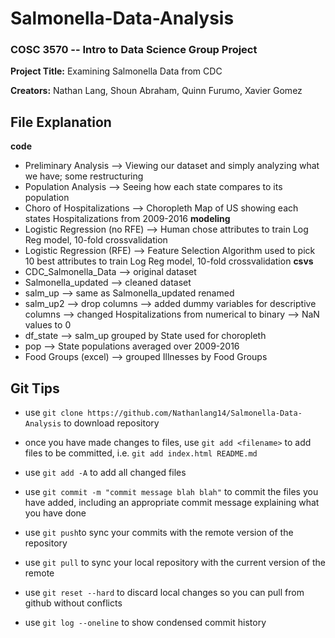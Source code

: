 # Salmonella-Data-Analysis

### COSC 3570 -- Intro to Data Science Group Project

**Project Title:** Examining Salmonella Data from CDC

**Creators:** Nathan Lang, Shoun Abraham, Quinn Furumo, Xavier Gomez

## File Explanation
**code**
- Preliminary Analysis --> Viewing our dataset and simply analyzing what we have; some restructuring
- Population  Analysis --> Seeing how each state compares to its population
- Choro of Hospitalizations --> Choropleth Map of US showing each states Hospitalizations from 2009-2016
**modeling**
- Logistic Regression (no RFE) --> Human chose attributes to train Log Reg model, 10-fold crossvalidation
- Logistic Regression (RFE)    --> Feature Selection Algorithm used to pick 10 best attributes to train Log Reg model, 10-fold crossvalidation
**csvs**
- CDC_Salmonella_Data --> original dataset
- Salmonella_updated --> cleaned dataset 
- salm_up  --> same as Salmonella_updated renamed
- salm_up2 --> drop columns
           --> added dummy variables for descriptive columns
           --> changed Hospitalizations from numerical to binary 
           --> NaN values to 0
- df_state --> salm_up grouped by State used for choropleth
- pop --> State populations averaged over 2009-2016
- Food Groups (excel) --> grouped Illnesses by Food Groups 



## Git Tips
- use `git clone https://github.com/Nathanlang14/Salmonella-Data-Analysis` to download repository

- once you have made changes to files, use `git add <filename>` to add files to be committed, i.e. `git add index.html README.md`

- use `git add -A` to add all changed files

- use `git commit -m "commit message blah blah"` to commit the files you have added, including an appropriate commit message explaining what you have done

- use `git push`to sync your commits with the remote version of the repository

- use `git pull` to sync your local repository with the current version of the remote

- use `git reset --hard` to discard local changes so you can pull from github without conflicts

- use `git log --oneline` to show condensed commit history
